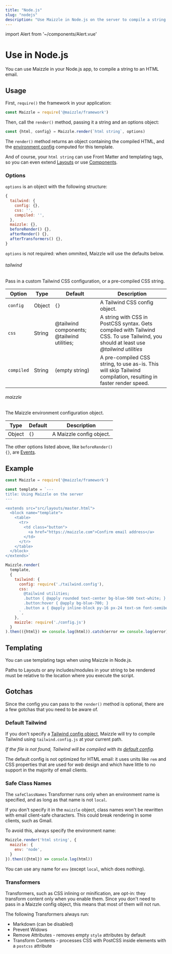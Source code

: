 ```yaml
---
title: "Node.js"
slug: "nodejs"
description: "Use Maizzle in Node.js on the server to compile a string to an HTML email, styled with Tailwind CSS"
---
```


import Alert from '~/components/Alert.vue'

# Use in Node.js

You can use Maizzle in your Node.js app, to compile a string to an HTML email.

## Usage

First, `require()` the framework in your application:

```js
const Maizzle = require('@maizzle/framework')
```

Then, call the `render()` method, passing it a string and an options object:

```js
const {html, config} = Maizzle.render(`html string`, options)
```

The `render()` method returns an object containing the compiled HTML, and the [environment config](/docs/environments/) computed for this template.

And of course, your `html string` can use Front Matter and templating tags, so you can even extend [Layouts](/docs/layouts/) or use [Components](/docs/components/).

### Options

`options` is an object with the following structure:

```js
{
  tailwind: {
    config: {},
    css: '',
    compiled: '',
  },
  maizzle: {},
  beforeRender() {},
  afterRender() {},
  afterTransformers() {},
}
```

<alert><code>options</code> is not required: when ommited, Maizzle will use the defaults below.</alert>

###### tailwind

Pass in a custom Tailwind CSS configuration, or a pre-compiled CSS string.

| Option | Type | Default | Description |
| --- | --- | --- | --- |
| `config` | Object | `{}` | A Tailwind CSS config object. |
| `css` | String | <span class="font-mono text-cool-gray-500">@tailwind components; @tailwind utilities;</span> | A string with CSS in PostCSS syntax. Gets compiled with Tailwind CSS. To use Tailwind, you should at least use _@tailwind utilities_ |
| `compiled` | String | (empty string) | A pre-compiled CSS string, to use as-is. This will skip Tailwind compilation, resulting in faster render speed. |

###### maizzle

The Maizzle environment configuration object.

| Type | Default | Description |
| --- | --- | --- |
| Object | `{}` | A Maizzle config object. |

<alert>The other options listed above, like <code>beforeRender() {}</code>, are <a href="/docs/events/">Events</a>.</alert>

## Example

```js
const Maizzle = require('@maizzle/framework')

const template = `---
title: Using Maizzle on the server
---

<extends src="src/layouts/master.html">
  <block name="template">
    <table>
      <tr>
        <td class="button">
          <a href="https://maizzle.com">Confirm email address</a>
        </td>
      </tr>
    </table>
  </block>
</extends>`

Maizzle.render(
  template,
  {
    tailwind: {
      config: require('./tailwind.config'),
      css: `
        @tailwind utilities;
        .button { @apply rounded text-center bg-blue-500 text-white; }
        .button:hover { @apply bg-blue-700; }
        .button a { @apply inline-block py-16 px-24 text-sm font-semibold no-underline text-white; }
      `,
    },
    maizzle: require('./config.js')
  }
).then(({html}) => console.log(html)).catch(error => console.log(error))
```

## Templating

You can use templating tags when using Maizzle in Node.js.

<alert type="danger">Paths to Layouts or any includes/modules in your string to be rendered must be relative to the location where you execute the script.</alert>

## Gotchas

Since the config you can pass to the `render()` method is optional, there are a few gotchas that you need to be aware of.

### Default Tailwind

If you don't specify a [Tailwind config object](#tailwind), Maizzle will try to compile Tailwind using `tailwind.config.js` at your current path.

_If the file is not found, Tailwind will be compiled with its [default config](https://github.com/tailwindcss/tailwindcss/blob/master/stubs/defaultConfig.stub.js)._

The default config is not optimized for HTML email: it uses units like `rem` and CSS properties that are used for _web_ design and which have little to no support in the majority of email clients.

### Safe Class Names

The `safeClassNames` Transformer runs only when an environment name is specified, and as long as that name is not `local`.


If you don't specify it in the `maizzle` object, class names won't be rewritten with email client-safe characters. 
This could break rendering in some clients, such as Gmail.

To avoid this, always specify the environment name:

```js
Maizzle.render('html string', {
  maizzle: {
    env: 'node',
  }
}).then(({html}) => console.log(html))
```

<alert>You can use any name for <code>env</code> (except <code>local</code>, which does nothing).</alert>

### Transformers

Transformers, such as CSS inlining or minification, are opt-in: they transform content only when you enable them.
Since you don't need to pass in a Maizzle config object, this means that most of them will not run.

The following Transformers always run:

- Markdown (can be disabled)
- Prevent Widows
- Remove Attributes - removes empty `style` attributes by default
- Transform Contents - processes CSS with PostCSS inside elements with a `postcss` attribute
